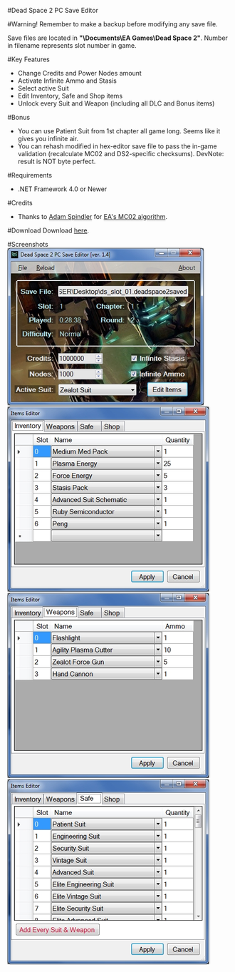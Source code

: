 ﻿#Dead Space 2 PC Save Editor

#Warning!
Remember to make a backup before modifying any save file.

Save files are located in **"\Documents\EA Games\Dead Space 2"**. Number in filename represents slot number in game.

#Key Features
* Change Credits and Power Nodes amount
* Activate Infinite Ammo and Stasis
* Select active Suit
* Edit Inventory, Safe and Shop items
* Unlock every Suit and Weapon (including all DLC and Bonus items)

#Bonus
* You can use Patient Suit from 1st chapter all game long. Seems like it gives you infinite air.
* You can rehash modified in hex-editor save file to pass the in-game validation (recalculate MC02 and DS2-specific checksums).
DevNote: result is NOT byte perfect.

#Requirements
* .NET Framework 4.0 or Newer

#Credits
* Thanks to [Adam Spindler](https://github.com/Experiment5X) for [EA's MC02 algorithm](https://gist.github.com/Experiment5X/5025310).

#Download
Download [here](./download/DeadSpace2SaveEditor.exe).

#Screenshots
![Main](/Screenshots/Main.jpg)
![Items Editor](/Screenshots/ItemsEditor1.jpg)
![Items Editor](/Screenshots/ItemsEditor2.jpg)
![Items Editor](/Screenshots/ItemsEditor3.jpg)
